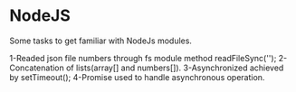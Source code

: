 # NodeJS
Some tasks to get familiar with NodeJs modules.

1-Readed json file numbers through fs module method readFileSync('');
2-Concatenation of lists(array[] and numbers[]).
3-Asynchronized achieved by setTimeout();
4-Promise used to handle asynchronous operation.
